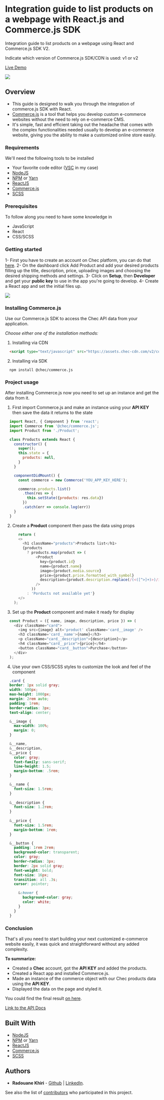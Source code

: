 # Integration guide to list products on a webpage with React.js and Commerce.js SDK

Integration guide to list products on a webpage using React and Commerce.js SDK V2.

Indicate which version of Commerce.js SDK/CDN is used: v1 or v2

[Live Demo](https://flamboyant-visvesvaraya-243cf6.netlify.com/)

![](img/1.png)

## Overview

- This guide is designed to walk you through the integration of commerce.js SDK with React. 
- [Commerce.js](https://commercejs.com/) is a tool that helps you develop custom e-commerce websites without the need to rely on e-commerce CMS.
- It's simple, fast and efficient taking out the headache that comes with the complex functionalities needed usually to develop an e-commerce website, giving you the ability to make a customized online store easily.

### Requirements

We'll need the following tools to be installed
- Your favorite code editor ([VSC](https://code.visualstudio.com/) in my case)
- [NodeJS](https://nodejs.org/en/)
- [NPM](https://www.npmjs.com/) or [Yarn](https://yarnpkg.com/)
- [ReactJS](https://reactjs.org/)
- [Commerce.js](https://commercejs.com/)
- [SCSS](https://sass-lang.com/)

### Prerequisites

To follow along you need to have some knowledge in
- JavaScript
- React
- CSS/SCSS


### Getting started

1- First you have to create an account on Chec platform, you can do that [here](https://authorize.chec.io/signup).
2- On the dashboard click Add Product and add your desired products filling up the title, description, price, uploading images and choosing the desired shipping methods and settings.
3- Click on **Setup**, then **Developer** and get your **public key** to use in the app you're going to develop.
4- Create a React app and set the initial files up.

![](img/2.png)

### Installing Commerce.js

Use our Commerce.js SDK to access the Chec API data from your application.

*Choose either one of the installation methods:* 

1. Installing via CDN

```html
  <script type="text/javascript" src="https://assets.chec-cdn.com/v2/commerce.js"></script>
```

2. Installing via SDK

```
  npm install @chec/commerce.js
```

### Project usage

After installing Commerce.js now you need to set up an instance and get the data from it.

1. First import Commerce.js and make an instance using your **API KEY** then save the data it returns to the state

```javascript
  import React, { Component } from 'react';
  import Commerce from '@chec/commerce.js';
  import Product from './Product';

  class Products extends React {
    constructor() {
      super();
      this.state = {
        products: null,
      }
    }

    componentDidMount() {
      const commerce = new Commerce('YOU_APP_KEY_HERE');

      commerce.products.list()
        .then(res => {
          this.setState({products: res.data})
        })
        .catch(err => console.log(err))
    }
  }
```

2. Create a **Product** component then pass the data using props

```javascript
      return (
      <>
        <h1 className="products">Products list</h1>
        {products 
          ? products.map(product => (
              <Product 
                key={product.id} 
                name={product.name} 
                image={product.media.source} 
                price={product.price.formatted_with_symbol} 
                description={product.description.replace(/(<([^>]+)>)/ig,"")} 
              />
            ))
          : 'Porducts not available yet'}
      </>
    );
```

3. Set up the **Product** component and make it ready for display

```javascript
  const Product = ({ name, image, description, price }) => (
    <div className="card">
      <img src={image} alt='product' className='card__image' />
      <h3 className='card__name'>{name}</h3>
      <p className="card__description">{description}</p>
      <h4 className="card__price">{price}</h4>
      <button className="card__button">Purchase</button>
    </div>
  );
```

4. Use your own CSS/SCSS styles to customize the look and feel of the component

```css
  .card {
  border: 1px solid gray;
  width: 500px;
  max-height: 1000px;
  margin: 2rem auto;
  padding: 1rem;
  border-radius: 3px;
  text-align: center;

  &__image {
    max-width: 100%;
    margin: 0;
  }

  &__name,
  &__description,
  &__price {
    color: gray;
    font-family: sans-serif;
    line-height: 1.5;
    margin-bottom: .5rem;
  }

  &__name {
    font-size: 1.5rem;
  }
  
  &__description {
    font-size: 1.2rem;
  }
  
  &__price {
    font-size: 1.5rem;
    margin-bottom: 1rem;
  }

  &__button {
    padding: 1rem 2rem;
    background-color: transparent;
    color: gray;
    border-radius: 3px;
    border: 2px solid gray;
    font-weight: bold;
    font-size: 16px;
    transition: all .3s;
    cursor: pointer;

      &:hover {
        background-color: gray;
        color: white;
      }
    }
  }
```

### Conclusion

That's all you need to start building your next customized e-commerce website easily, it was quick and straightforward without any added complexity.

**To summarize:**

- Created a **Chec** account, got the **API KEY** and added the products.
- Created a React app and installed Commerce.js.
- Made an instance of the commerce object with our Chec products data using the **API KEY**.
- Displayed the data on the page and styled it.

You could find the final result [on here](https://flamboyant-visvesvaraya-243cf6.netlify.com/).

[Link to the API Docs](https://commercejs.com/docs/api/?javascript#list-all-products)

## Built With

* [NodeJS](https://nodejs.org/en/)
* [NPM](https://www.npmjs.com/) or [Yarn](https://yarnpkg.com/)
* [ReactJS](https://reactjs.org/)
* [Commerce.js](https://commercejs.com/)
* [SCSS](https://sass-lang.com/)

## Authors

* **Radouane Khiri** - [Github](https://github.com/Redvanisation) | [LinkedIn](https://www.linkedin.com/in/redvan/).

See also the list of [contributors](https://github.com/your/project/contributors) who participated in this project.
